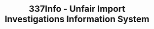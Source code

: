 ---
bigquery: https://console.cloud.google.com/bigquery?p=patents-public-data&d=usitc_investigations&page=dataset&project=sheets-management-319211
citation: US International Trade Commission 337Info Unfair Import Investigations Information
  System
contributors: US International Trade Comission
cost: None
description: US International Trade Commission 337Info Unfair Import Investigations
  Information System contains data on investigations done under Section 337. Section
  337 declares the infringement of certain statutory intellectual property rights
  and other forms of unfair competition in import trade to be unlawful practices.
  Most Section 337 investigations involve allegations of patent or registered trademark
  infringement.
documentation: FAQ and tutorial available on the site
last_edit: Mon, 04 Apr 2022 19:10:40 GMT
location: https://pubapps2.usitc.gov/337external/
maintained_by: US International Trade Comission
schema_fields: '[''dateOfPublicationFrNotice'', ''teoProceedingInvolved'', ''investigationTermDate'',
  ''publication_number'', ''actualStartDateEvidHear'', ''issueDateOtherNonFinal'',
  ''teoReliefGranted'', ''markmanHearing'', ''htsNumbers'', ''ouiiParticipation'',
  ''gcAttorney'', ''title'', ''aljAssigned'', ''currentStatus'', ''finalIdOnViolationIssue'',
  ''id'', ''dateComplaintFiled'', ''targetDate'', ''investigationNo'', ''copyrightNumbers'',
  ''actualEndDateEvidHear'', ''internalRemand'', ''scheduledEndDateEvidHear'', ''investigationType'',
  ''reportingRequirements'', ''endDateMarkmanHearing'', ''finalDetNoViolation'', ''dateCreated'',
  ''patentNumber'', ''cafcAppeals'', ''teoIdIssueDate'', ''invUnfairAct'', ''teoIdDueDate'',
  ''ouiiAttorney'', ''finalDetViolation'', ''patentNumbers'', ''trademarkNumbers'',
  ''lastUpdated'', ''docketNo'', ''complainant'', ''currentActiveALJ'', ''respondent'',
  ''finalIdOnViolationDue'', ''startDateMarkmanHearing'', ''scheduledStartDateEvidHear'']'
shortname: unfair_import_investigations
tags:
- import
- legal
- trade
timeframe: 2008-2021 (prior to 2008 downloadable as a JSON file)
title: 337Info - Unfair Import Investigations Information System
uuid: 2721f5ec-e599-4890-9265-9706719fc71e
---